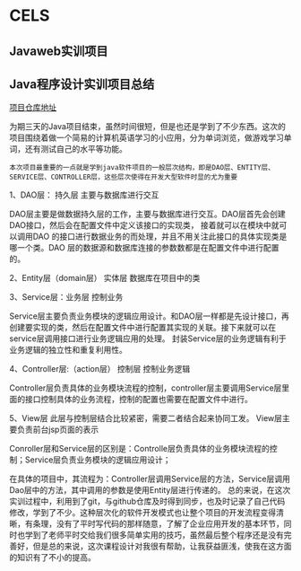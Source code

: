 # CELS
## Javaweb实训项目
Java程序设计实训项目总结
------------------------
[项目仓库地址](https://github.com/Finhoo/CELS)

   为期三天的Java项目结束，虽然时间很短，但是也还是学到了不少东西。这次的项目围绕着做一个简易的计算机英语学习的小应用，分为单词浏览，做游戏学习单词，还有测试自己的水平等功能。
    
    本次项目最重要的一点就是学到java软件项目的一般层次结构，即是DAO层、ENTITY层、SERVICE层、CONTROLLER层，这些层次使得在开发大型软件时显的尤为重要

1、DAO层： 持久层  主要与数据库进行交互

   DAO层主要是做数据持久层的工作，主要与数据库进行交互。DAO层首先会创建DAO接口，然后会在配置文件中定义该接口的实现类，
   接着就可以在模块中就可以调用DAO 的接口进行数据业务的而处理，并且不用关注此接口的具体实现类是哪一个类。DAO 层的数据源和数据库连接的参数数都是在配置文件中进行配置的。
   
2、Entity层（domain层） 实体层   数据库在项目中的类

3、Service层：业务层  控制业务

   Service层主要负责业务模块的逻辑应用设计。和DAO层一样都是先设计接口，再创建要实现的类，然后在配置文件中进行配置其实现的关联。接下来就可以在service层调用接口进行业务逻辑应用的处理。
   封装Service层的业务逻辑有利于业务逻辑的独立性和重复利用性。

4、Controller层:（action层） 控制层  控制业务逻辑

   Controller层负责具体的业务模块流程的控制，controller层主要调用Service层里面的接口控制具体的业务流程，控制的配置也需要在配置文件中进行。

5、View层 此层与控制层结合比较紧密，需要二者结合起来协同工发。
   View层主要负责前台jsp页面的表示

Conroller层和Service层的区别是：Controlle层负责具体的业务模块流程的控制；Service层负责业务模块的逻辑应用设计；
   
在具体的项目中，其流程为：Controller层调用Service层的方法，Service层调用Dao层中的方法，其中调用的参数是使用Entity层进行传递的。
总的来说，在这次实训过程中，利用到了git，与github仓库及时得到同步，也及时记录了自己代码修改，学到了不少。这种层次化的软件开发模式也让整个项目的开发流程变得清晰，有条理，没有了平时写代码的那样随意，了解了企业应用开发的基本环节，同时也学到了老师平时交给我们很多简单实用的技巧，虽然最后整个程序还是没有完善好，但是总的来说，这次课程设计对我很有帮助，让我获益匪浅，使我在这方面的知识有了不小的提高。
